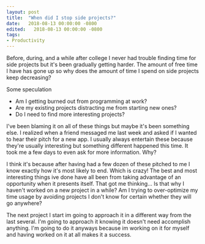 ```yaml
---
layout: post
title:  "When did I stop side projects?"
date:   2018-08-13 00:00:00 -0800
edited:   2018-08-13 00:00:00 -0800
tags:
- Productivity
---
```


Before, during, and a while after college I never had trouble finding time for side projects but it's been gradually getting harder. The amount of free time I have has gone up so why does the amount of time I spend on side projects keep decreasing?

Some speculation
* Am I getting burned out from programming at work?
* Are my existing projects distracting me from starting new ones?
* Do I need to find more interesting projects?
<!--more-->
I've been blaming it on all of these things but maybe it's been something else. I realized when a friend messaged me last week and asked if I wanted to hear their pitch for a new app. I usually always entertain these because they're usually interesting but something different happened this time. It took me a few days to even ask for more information. Why?

I think it's because after having had a few dozen of these pitched to me I know exactly how it's most likely to end. Which is crazy! The best and most interesting things ive done have all been from taking advantage of an opportunity when it presents itself. That got me thinking... Is that why I haven't worked on a new project in a while? Am I trying to over-optimize my time usage by avoiding projects I don't know for certain whether they will go anywhere?

The next project I start im going to approach it in a different way from the last several. I'm going to approach it knowing it doesn't need accomplish anything. I'm going to do it anyways because im working on it for myself and having worked on it at all makes it a success.